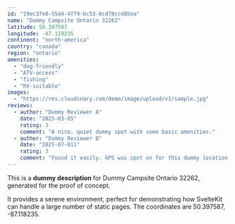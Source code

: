 ```yaml
---
id: "19ec37e0-55d4-4ff9-bc53-8cd78ccd85ea"
name: "Dummy Campsite Ontario 32262"
latitude: 50.397587
longitude: -87.118235
continent: "north-america"
country: "canada"
region: "ontario"
amenities:
  - "dog-friendly"
  - "ATV-access"
  - "fishing"
  - "RV-suitable"
images:
  - "https://res.cloudinary.com/demo/image/upload/v1/sample.jpg"
reviews:
  - author: "Dummy Reviewer A"
    date: "2025-03-05"
    rating: 3
    comment: "A nice, quiet dummy spot with some basic amenities."
  - author: "Dummy Reviewer B"
    date: "2025-07-011"
    rating: 3
    comment: "Found it easily. GPS was spot on for this dummy location."
---
```


This is a **dummy description** for Dummy Campsite Ontario 32262, generated for the proof of concept.

It provides a serene environment, perfect for demonstrating how SvelteKit can handle a large number of static pages. The coordinates are 50.397587, -87.118235.
